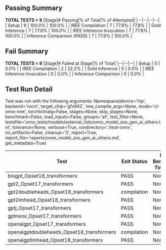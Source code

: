 ## Passing Summary

**TOTAL TESTS = 9**
|Stage|# Passing|% of Total|% of Attempted|
|--|--|--|--|
| Setup | 9 | 100.0% | 100.0% |
| IREE Compilation | 7 | 77.8% | 77.8% |
| Gold Inference | 7 | 77.8% | 100.0% |
| IREE Inference Invocation | 7 | 77.8% | 100.0% |
| Inference Comparison (PASS) | 7 | 77.8% | 100.0% |
## Fail Summary

**TOTAL TESTS = 9**
|Stage|# Failed at Stage|% of Total|
|--|--|--|
| Setup | 0 | 0.0% |
| IREE Compilation | 2 | 22.2% |
| Gold Inference | 0 | 0.0% |
| IREE Inference Invocation | 0 | 0.0% |
| Inference Comparison | 0 | 0.0% |
## Test Run Detail
Test was run with the following arguments:
Namespace(device='hip', backend='rocm', target_chip='gfx942', iree_compile_args=None, mode='cl-onnx-iree', torchtolinalg=False, stages=None, skip_stages=None, benchmark=False, load_inputs=False, groups='all', test_filter=None, testsfile='onnx_tests/models/external_lists/onnx_model_zoo_gen_ai_others.txt', tolerance=None, verbose=True, rundirectory='./test-onnx', no_artifacts=False, cleanup='3', report=True, report_file='reports/onnx_model_zoo_gen_ai_others.md', get_metadata=True)

| Test | Exit Status | Mean Benchmark Time (ms) | Notes |
|--|--|--|--|
| biogpt_Opset18_transformers | PASS | None | |
| gpt2_Opset17_transformers | PASS | None | |
| gpt2doubleheads_Opset18_transformers | compilation | None | |
| gpt2lmhead_Opset18_transformers | PASS | None | |
| gptj_Opset17_transformers | PASS | None | |
| gptneox_Opset17_transformers | PASS | None | |
| openaigpt_Opset17_transformers | PASS | None | |
| openaigptdoubleheads_Opset18_transformers | compilation | None | |
| openaigptlmhead_Opset18_transformers | PASS | None | |
